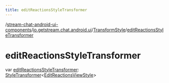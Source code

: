 ```yaml
---
title: editReactionsStyleTransformer
---
```

/[stream-chat-android-ui-components](../../index.md)/[io.getstream.chat.android.ui](../index.md)/[TransformStyle](index.md)/[editReactionsStyleTransformer](editReactionsStyleTransformer.md)  
  
  
  
# editReactionsStyleTransformer  
var [editReactionsStyleTransformer](editReactionsStyleTransformer.md): [StyleTransformer](../StyleTransformer/index.md)&lt;[EditReactionsViewStyle](../../io.getstream.chat.android.ui.message.list.reactions.edit/EditReactionsViewStyle/index.md)&gt;
